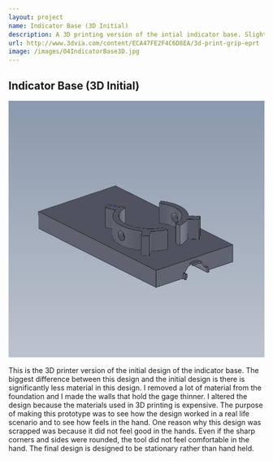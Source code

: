 ```yaml
---
layout: project
name: Indicator Base (3D Initial)
description: A 3D printing version of the intial indicator base. Slight tweaks were made to the design to conserve printing material.
url: http://www.3dvia.com/content/ECA47FE2F4C6D8EA/3d-print-grip-eprt
image: /images/04IndicatorBase3D.jpg
---
```

Indicator Base (3D Initial)
---------------------------

<img class="image fit" src="/images/04IndicatorBase3D.jpg">

This is the 3D printer version of the initial design of the indicator base. The
biggest difference between this design and the initial design is there is
significantly less material in this design. I removed a lot of material from the
foundation and I made the walls that hold the gage thinner. I altered the design
because the materials used in 3D printing is expensive. The purpose of making
this prototype was to see how the design worked in a real life scenario and to
see how feels in the hand. One reason why this design was scrapped was because
it did not feel good in the hands. Even if the sharp corners and sides were
rounded, the tool did not feel comfortable in the hand. The final design is
designed to be stationary rather than hand held.
